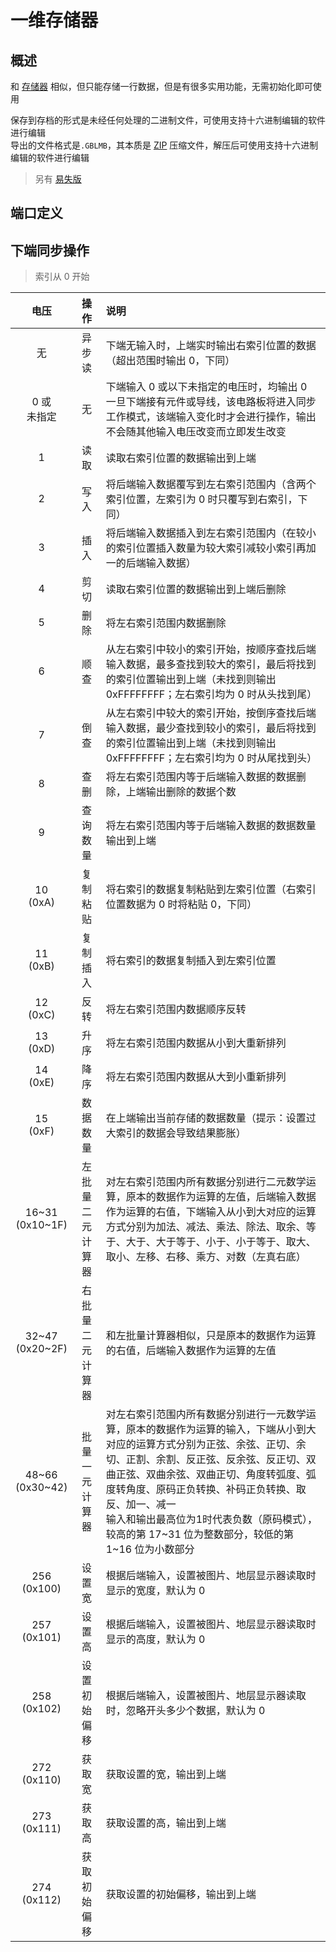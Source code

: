 <script setup lang="ts">
import ElectricConnection from "../../../components/ElectricElement/ElectricConnection";
import ElectricConnectorType from "../../../components/ElectricElement/ElectricConnectorType";
import ElectricConnectorDirection from "../../../components/ElectricElement/ElectricConnectorDirection";
import ElectricConnectionDisplayMode from "../../../components/ElectricElement/ElectricConnectionDisplayMode";
import IOPort from "../../../components/ElectricElement/IOPort";
import ElectricElement from "../../../components/ElectricElement/ElectricElement.vue";

let connections = [
    new ElectricConnection(ElectricConnectorDirection.Top, ElectricConnectorType.Output, ElectricConnectionDisplayMode.Hide, [
        new IOPort(1, 32, "输出数据/结果", ""),
    ], false, true),
    new ElectricConnection(ElectricConnectorDirection.Right, ElectricConnectorType.Input, ElectricConnectionDisplayMode.Hide, [
        new IOPort(1, 32, "右索引", "")
    ], false, true),
        new ElectricConnection(ElectricConnectorDirection.Bottom, ElectricConnectorType.Input, ElectricConnectionDisplayMode.Hide, [
        new IOPort(1, 32, "同步操作，详见下表", "")
    ], false, true),
    new ElectricConnection(ElectricConnectorDirection.Left, ElectricConnectorType.Input, ElectricConnectionDisplayMode.Hide, [
        new IOPort(1, 32, "左索引", "")
    ], false, true),
        new ElectricConnection(ElectricConnectorDirection.In, ElectricConnectorType.Input, ElectricConnectionDisplayMode.Hide, [
        new IOPort(1, 32, "输入数据", ""),
    ], false, true)
];
</script>

# 一维存储器 <Badge text="v1.0" type="info"/>

## 概述

和 [存储器](../../base/shift/memory_bank) 相似，但只能存储一行数据，但是有很多实用功能，无需初始化即可使用

保存到存档的形式是未经任何处理的二进制文件，可使用支持十六进制编辑的软件进行编辑  
导出的文件格式是`.GBLMB`，其本质是 [ZIP](https://support.pkware.com/pkzip/appnote) 压缩文件，解压后可使用支持十六进制编辑的软件进行编辑

> 另有 [易失版](volatile_memory_banks#易失性一维存储器)

## 端口定义

<ElectricElement imgAltPrefix="一维存储器" :connections="connections" imgSrc="/images/expand/memory_banks/GVListMemoryBankBlock.webp"/>

## 下端同步操作

> 索引从 0 开始

|          电压           |    操作    | 说明                                                                                                                                                                                                 |
|:---------------------:|:--------:|:---------------------------------------------------------------------------------------------------------------------------------------------------------------------------------------------------|
|           无           |   异步读    | 下端无输入时，上端实时输出右索引位置的数据（超出范围时输出 0，下同）                                                                                                                                                                |
|      0 或<br/>未指定      |    无     | 下端输入 0 或以下未指定的电压时，均输出 0<br/>一旦下端接有元件或导线，该电路板将进入同步工作模式，该端输入变化时才会进行操作，输出不会随其他输入电压改变而立即发生改变                                                                                                           |
|           1           |    读取    | 读取右索引位置的数据输出到上端                                                                                                                                                                                    |
|           2           |    写入    | 将后端输入数据覆写到左右索引范围内（含两个索引位置，左索引为 0 时只覆写到右索引，下同）                                                                                                                                                      |
|           3           |    插入    | 将后端输入数据插入到左右索引范围内（在较小的索引位置插入数量为较大索引减较小索引再加一的后端输入数据）                                                                                                                                                |
|           4           |    剪切    | 读取右索引位置的数据输出到上端后删除                                                                                                                                                                                 |
|           5           |    删除    | 将左右索引范围内数据删除                                                                                                                                                                                       |
|           6           |    顺查    | 从左右索引中较小的索引开始，按顺序查找后端输入数据，最多查找到较大的索引，最后将找到的索引位置输出到上端（未找到则输出 0xFFFFFFFF；左右索引均为 0 时从头找到尾）                                                                                                            |
|           7           |    倒查    | 从左右索引中较大的索引开始，按倒序查找后端输入数据，最少查找到较小的索引，最后将找到的索引位置输出到上端（未找到则输出 0xFFFFFFFF；左右索引均为 0 时从尾找到头）                                                                                                            |
|           8           |    查删    | 将左右索引范围内等于后端输入数据的数据删除，上端输出删除的数据个数                                                                                                                                                                  |
|           9           |   查询数量   | 将左右索引范围内等于后端输入数据的数据数量输出到上端                                                                                                                                                                         |
|     10<br/>(0xA)      |   复制粘贴   | 将右索引的数据复制粘贴到左索引位置（右索引位置数据为 0 时将粘贴 0，下同）                                                                                                                                                            |
|     11<br/>(0xB)      |   复制插入   | 将右索引的数据复制插入到左索引位置                                                                                                                                                                                  |
|     12<br/>(0xC)      |    反转    | 将左右索引范围内数据顺序反转                                                                                                                                                                                     |
|     13<br/>(0xD)      |    升序    | 将左右索引范围内数据从小到大重新排列                                                                                                                                                                                 |
|     14<br/>(0xE)      |    降序    | 将左右索引范围内数据从大到小重新排列                                                                                                                                                                                 |
|     15<br/>(0xF)      |   数据数量   | 在上端输出当前存储的数据数量（提示：设置过大索引的数据会导致结果膨胀）                                                                                                                                                                |
| 16\~31<br/>(0x10\~1F) | 左批量二元计算器 | 对左右索引范围内所有数据分别进行二元数学运算，原本的数据作为运算的左值，后端输入数据作为运算的右值，下端输入从小到大对应的运算方式分别为加法、减法、乘法、除法、取余、等于、大于、大于等于、小于、小于等于、取大、取小、左移、右移、乘方、对数（左真右底）                                                                      |
| 32\~47<br/>(0x20\~2F) | 右批量二元计算器 | 和左批量计算器相似，只是原本的数据作为运算的右值，后端输入数据作为运算的左值                                                                                                                                                             |
| 48\~66<br/>(0x30\~42) | 批量一元计算器  | 对左右索引范围内所有数据分别进行一元数学运算，原本的数据作为运算的输入，下端从小到大对应的运算方式分别为正弦、余弦、正切、余切、正割、余割、反正弦、反余弦、反正切、双曲正弦、双曲余弦、双曲正切、角度转弧度、弧度转角度、原码正负转换、补码正负转换、取反、加一、减一<br/>输入和输出最高位为1时代表负数（原码模式），较高的第 17\~31 位为整数部分，较低的第 1\~16 位为小数部分 |
|    256<br/>(0x100)    |   设置宽    | 根据后端输入，设置被图片、地层显示器读取时显示的宽度，默认为 0                                                                                                                                                                   |
|    257<br/>(0x101)    |   设置高    | 根据后端输入，设置被图片、地层显示器读取时显示的高度，默认为 0                                                                                                                                                                   |
|    258<br/>(0x102)    |  设置初始偏移  | 根据后端输入，设置被图片、地层显示器读取时，忽略开头多少个数据，默认为 0                                                                                                                                                              |
|    272<br/>(0x110)    |   获取宽    | 获取设置的宽，输出到上端                                                                                                                                                                                       |
|    273<br/>(0x111)    |   获取高    | 获取设置的高，输出到上端                                                                                                                                                                                       |
|    274<br/>(0x112)    |  获取初始偏移  | 获取设置的初始偏移，输出到上端                                                                                                                                                                                    |